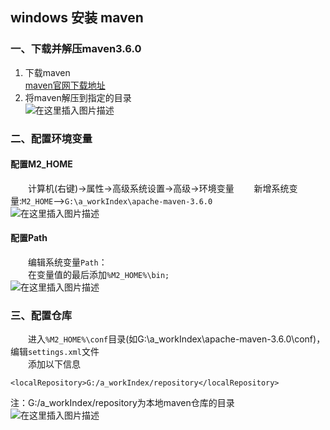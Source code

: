 ## windows 安装 maven
### 一、下载并解压maven3.6.0
1. 下载maven  
[maven官网下载地址](http://maven.apache.org/download.cgi)   
2. 将maven解压到指定的目录   
![在这里插入图片描述](https://img-blog.csdnimg.cn/2019042817023073.png)  
### 二、配置环境变量
#### 配置M2_HOME
&emsp;&emsp;计算机(右键)→属性→高级系统设置→高级→环境变量 
&emsp;&emsp;新增系统变量:`M2_HOME`-->`G:\a_workIndex\apache-maven-3.6.0`  
![在这里插入图片描述](https://img-blog.csdnimg.cn/20190428170615272.png)  
#### 配置Path
&emsp;&emsp;编辑系统变量`Path`：  
&emsp;&emsp;在变量值的最后添加`%M2_HOME%\bin;`     
![在这里插入图片描述](https://img-blog.csdnimg.cn/20190428170550229.png?x-oss-process=image/watermark,type_ZmFuZ3poZW5naGVpdGk,shadow_10,text_aHR0cHM6Ly9ibG9nLmNzZG4ubmV0L3FxXzI1NTk4NDUz,size_16,color_FFFFFF,t_70)  
### 三、配置仓库
&emsp;&emsp;进入`%M2_HOME%\conf`目录(如G:\a_workIndex\apache-maven-3.6.0\conf)，编辑`settings.xml`文件  
&emsp;&emsp;添加以下信息
```jshelllanguage
<localRepository>G:/a_workIndex/repository</localRepository>
```
注：G:/a_workIndex/repository为本地maven仓库的目录
![在这里插入图片描述](https://img-blog.csdnimg.cn/20190428170837908.png?x-oss-process=image/watermark,type_ZmFuZ3poZW5naGVpdGk,shadow_10,text_aHR0cHM6Ly9ibG9nLmNzZG4ubmV0L3FxXzI1NTk4NDUz,size_16,color_FFFFFF,t_70)  
